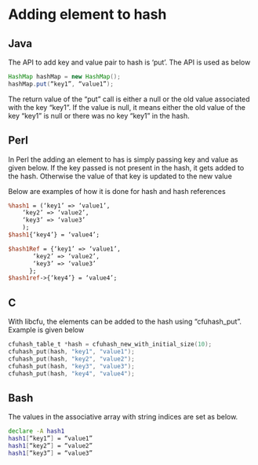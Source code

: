 # Adding element to hash

## Java
The API to add key and value pair to hash is ‘put’. The API is used as below

```java
HashMap hashMap = new HashMap();
hashMap.put(“key1”, “value1”);
```

The return value of the “put” call is either a null or the old value associated with the key “key1”. If the value is null, it means either the old value of the key  “key1” is null or there was no key “key1” in the hash.

## Perl
In Perl the adding an element to has is simply passing key and value as given below. If the key passed is not present in the hash, it gets added to the hash. Otherwise the value of that key is updated to the new value

Below are examples of how it is done for hash and hash references
```perl
%hash1 = (‘key1’ => ‘value1’,
    ‘key2’ => ‘value2’,
    ‘key3’ => ‘value3’
    );
$hash1{‘key4’} = ‘value4’;

$hash1Ref = {‘key1’ => ‘value1’,
       ‘key2’ => ‘value2’,
       ‘key3’ => ‘value3’
      };
$hash1ref->{‘key4’} = ‘value4’;
```

## C

With libcfu, the elements can be added to the hash using “cfuhash_put”. Example is given below

```c
cfuhash_table_t *hash = cfuhash_new_with_initial_size(10);
cfuhash_put(hash, "key1", "value1");
cfuhash_put(hash, "key2", "value2");
cfuhash_put(hash, "key3", "value3");
cfuhash_put(hash, "key4", "value4");
```

## Bash
The values in the associative array with string indices are set as below.

```bash
declare -A hash1
hash1[“key1”] = “value1”
hash1[“key2”] = “value2”
hash1[“key3”] = “value3”
```
